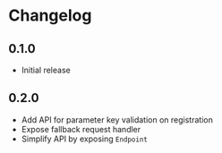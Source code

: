 # Changelog

## 0.1.0
- Initial release

## 0.2.0
- Add API for parameter key validation on registration
- Expose fallback request handler
- Simplify API by exposing `Endpoint`
